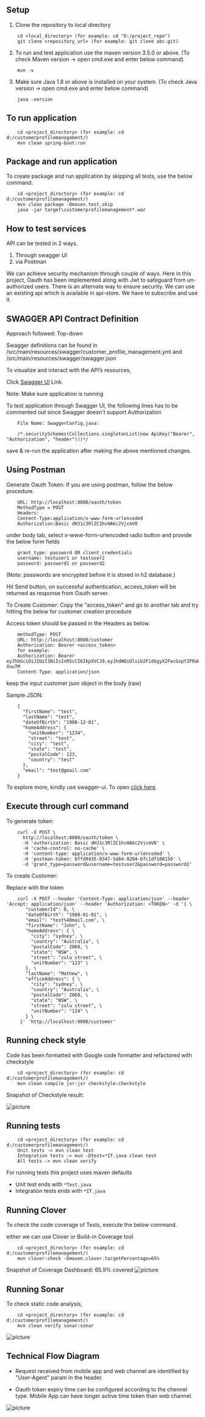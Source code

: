## Setup

1. Clone the repository to local directory

```
	cd <local_directory> (for example: cd "D:/project_repo")
	git clone <repository_url> (for example: git clone abc.git)
```
2. To run and test application use the maven version 3.5.0 or above. (To check Maven version -> open cmd.exe and enter below command)
	
```
	mvn -v
```
3. Make sure Java 1.8 or above is installed on your system. (To check Java version -> open cmd.exe and enter below command)

```
	java -version
```


## To run application
```
	cd <project_directory> (for example: cd d:/customerprofilemanagement/)
	mvn clean spring-boot:run
```

## Package and run application
To create package and run application by skipping all tests, use the below command.

```
	cd <project_directory> (for example: cd d:/customerprofilemanagement/)
	mvn clean package -Dmaven.test.skip
	java -jar target\customerprofilemanagement*.war
```
## How to test services
API can be tested in 2 ways.
1. Through swagger UI
2. via Postman

We can achieve security mechanism through couple of ways.  Here in this project, Oauth has been implemented along with Jwt to safeguard from un-authorized users.
There is an alternate way to ensure security.  We can use an existing api which is available in api-store. We have to subscribe and use it. 

## SWAGGER API Contract Definition

Approach followed: Top-down

Swagger definitions can be found in /src/main/resources/swagger/customer_profile_management.yml 
and /src/main/resources/swagger/swagger.json

To visualize and interact with the API’s resources, 

Click [Swagger UI](http://localhost:8080/swagger-ui.html) Link. 
	
Note: Make sure application is running

To test application through Swagger UI, the following lines has to be commented out since Swagger doesn't support Authorization

```
	File Name: SwaggerConfig.java:
	
	/*.securitySchemes(Collections.singletonList(new ApiKey("Bearer", "Authorization", "header")))*/
```
save & re-run the application after making the above mentioned changes.

## Using Postman

Generate Oauth Token:
If you are using postman, follow the below procedure.
	
```
	URL: http://localhost:8080/oauth/token
	MethodType = POST
	Headers:
	Content-Type:application/x-www-form-urlencoded
	Authorization:Basic dHJ1c3RlZC1hcHA6c2VjcmV0
```
under body tab, select x-www-form-urlencoded radio button and provide the below form fields
	
```
	grant_type: password OR client_credentials
	username: testuser1 or testuser2
	password: password1 or password2 
```
(Note: passwords are encrypted before it is stored in h2 database.)
	
Hit Send button, on successful authentication, access_token will be returned as response from Oauth server.


To Create Customer:
Copy the "access_token" and go to another tab and try hitting the below for customer creation procedure

Access token should be passed in the Headers as below.

```
	methodType: POST
	URL: http://localhost:8080/customer
	Authorization: Bearer <access_token> 
	for example: 
	Authorization: Bearer eyJhbGciOiJIUzI1NiIsInR5cCI6IkpXVCJ9.eyJhdWQiOlsib2F1dGgyX2FwcGxpY2F0aW9uIl0sInVzZXJfbmFtZSI6InRlc3R1c2VyMiIsInNjb3BlIjpbInJlYWQiLCJ3cml0ZSJdLCJleHAiOjE1NDc3MDAwNzEsImF1dGhvcml0aWVzIjpbIlJPTEVfVVNFUiJdLCJqdGkiOiIwMTBlZmVlYy1lZDE1LTQ4YzktYWJlOS04OTllNGZiMWU5MGQiLCJjbGllbnRfaWQiOiJ0cnVzdGVkLWFwcCJ9.wlnm0oGLlI8P0HmyMLWCSyW_-3J0bxFn4lngd-Xuu7M
	Content-Type: application/json
```
keep the input customer json object in the body (raw) 

Sample JSON:

```
	{
	  "firstName": "test",
	  "lastName": "test",
	  "dateOfBirth": "1988-12-01",
	  "homeAddress": {
	    "unitNumber": "1234",
	    "street": "test",
	    "city": "test",
	    "state": "test",
	    "postalCode": 123,
	    "country": "test"
	  },
	  "email": "test@gmail.com"
	}
```

To explore more, kindly use swagger-ui. To open [click here](http://localhost:8080/swagger-ui.html).

## Execute through curl command
To generate token:

```
	curl -X POST \
	  http://localhost:8080/oauth/token \
	  -H 'authorization: Basic dHJ1c3RlZC1hcHA6c2VjcmV0' \
	  -H 'cache-control: no-cache' \
	  -H 'content-type: application/x-www-form-urlencoded' \
	  -H 'postman-token: 6ffd9435-0347-5d84-9204-6fc1df100156' \
	  -d 'grant_type=password&username=testuser2&password=password2'
```

To create Customer:

Replace <TOKEN> with the token

```
	curl -X POST --header 'Content-Type: application/json' --header 'Accept: application/json' --header 'Authorization: <TOKEN>' -d '{ \ 
	   "customerId": 0, \ 
	   "dateOfBirth": "1990-01-01", \ 
	   "email": "test%40mail.com", \ 
	   "firstName": "John", \ 
	   "homeAddress": { \ 
	     "city": "sydney", \ 
	     "country": "Australia", \ 
	     "postalCode": 2060, \ 
	     "state": "NSW", \ 
	     "street": "zulu street", \ 
	     "unitNumber": "123" \ 
	   }, \ 
	   "lastName": "Mathew", \ 
	   "officeAddress": { \ 
	     "city": "sydney", \ 
	     "country": "Australia", \ 
	     "postalCode": 2060, \ 
	     "state": "NSW", \ 
	     "street": "zulu street", \ 
	     "unitNumber": "124" \ 
	   } \ 
	 }' 'http://localhost:8080/customer'
```

## Running check style
Code has been formatted with Google code formatter and refactored with checkstyle
	
```
	cd <project_directory> (for example: cd d:/customerprofilemanagement/)
	mvn clean compile jxr:jxr checkstyle:checkstyle
```
Snapshot of Checkstyle result:

![picture](checkstyle_results.PNG "CheckStyle result")

## Running tests
```
	cd <project_directory> (for example: cd d:/customerprofilemanagement/)
	Unit tests -> mvn clean test
	Integration tests -> mvn -Dtest=*IT.java clean test
	All tests -> mvn clean verify
```
For running tests this project uses maven defaults
 - Unit test ends with `*Test.java`
 - Integration tests ends with `*IT.java`

## Running Clover
To check the code coverage of Tests, execute the below command.

either we can use Clover or Build-in Coverage tool

```
	cd <project_directory> (for example: cd d:/customerprofilemanagement/)
	mvn clover:check -Dmaven.clover.targetPercentage=65%
```
Snapshot of Coverage Dashboard: 65.9% covered
![picture](code_coverage.PNG "Coverage Result")

## Running Sonar
To check static code analysis,

```
	cd <project_directory> (for example: cd d:/customerprofilemanagement/)
	mvn clean verify sonar:sonar
```
![picture](Sonar_Qube.PNG "Sonar Result")

## Technical Flow Diagram

 - Request received from mobile app and web channel are identified by "User-Agent" param in the header.

 - Oauth token expiry time can be configured according to the chennel type.  Mobile App can have longer active time token than web channel.
  
![picture](Technical_Design.PNG "Technical Design")

